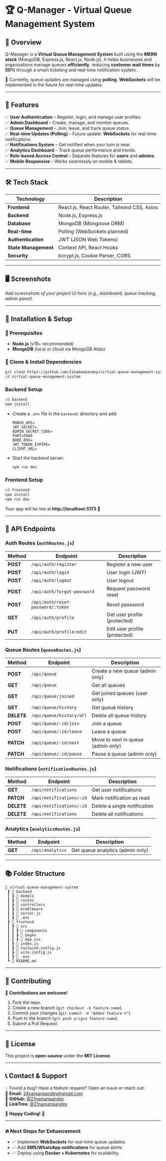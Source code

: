 # 🏆 Q-Manager - Virtual Queue Management System  

## 🚀 Overview  
Q-Manager is a **Virtual Queue Management System** built using the **MERN stack** (MongoDB, Express.js, React.js, Node.js). It helps businesses and organizations manage queues **efficiently**, reducing **customer wait times** by **50%** through a smart ticketing and real-time notification system.  

📌 Currently, queue updates are managed using **polling**. **WebSockets** will be implemented in the future for real-time updates.  

---

## 📌 Features  

✅ **User Authentication** – Register, login, and manage user profiles.  
✅ **Admin Dashboard** – Create, manage, and monitor queues.  
✅ **Queue Management** – Join, leave, and track queue status.  
✅ **Real-time Updates (Polling)** – Future update: **WebSockets** for real-time notifications.  
✅ **Notifications System** – Get notified when your turn is near.  
✅ **Analytics Dashboard** – Track queue performance and trends.  
✅ **Role-based Access Control** – Separate features for **users** and **admins**.  
✅ **Mobile Responsive** – Works seamlessly on mobile & tablets.  

---

## 🛠 Tech Stack  

| Technology  | Description |
|-------------|------------|
| **Frontend**  | React.js, React Router, Tailwind CSS, Axios |
| **Backend**   | Node.js, Express.js |
| **Database**  | MongoDB (Mongoose ORM) |
| **Real-time** | Polling (WebSockets planned) |
| **Authentication** | JWT (JSON Web Tokens) |
| **State Management** | Context API, React Hooks |
| **Security** | bcrypt.js, Cookie Parser, CORS |

---

## 🖥️ Screenshots  
_Add screenshots of your project UI here (e.g., dashboard, queue tracking, admin panel)._  

---

## 🔧 Installation & Setup  

### 📌 Prerequisites  
- **Node.js** (v18+ recommended)  
- **MongoDB** (local or cloud via MongoDB Atlas)  

### 🚀 Clone & Install Dependencies  
```bash
git clone https://github.com/21namanpandey/virtual-queue-management-system.git
cd virtual-queue-management-system
```

### **Backend Setup**  
```bash
cd backend
npm install
```
- Create a `.env` file in the `backend/` directory and add:  
  ```plaintext
  MONGO_URI=
  JWT_SECRET=
  ADMIN_SECRET_CODE=
  PORT=5000
  NODE_ENV=
  JWT_TOKEN_EXPIRE=
  CLIENT_URL=
  ```
- Start the backend server:  
  ```bash
  npm run dev
  ```

### **Frontend Setup**  
```bash
cd frontend
npm install
npm run dev
```
Your app will be live at **http://localhost:5173** 🚀  

---

## 🎯 API Endpoints  

### **Auth Routes** (`authRoutes.js`)  
| Method | Endpoint | Description |
|--------|----------|------------|
| **POST** | `/api/auth/register` | Register a new user |
| **POST** | `/api/auth/login` | User login (JWT) |
| **POST** | `/api/auth/logout` | User logout |
| **POST** | `/api/auth/forgot-password` | Request password reset |
| **POST** | `/api/auth/reset-password/:token` | Reset password |
| **GET** | `/api/auth/profile` | Get user profile (protected) |
| **PUT** | `/api/auth/profile/edit` | Edit user profile (protected) |

### **Queue Routes** (`queueRoutes.js`)  
| Method | Endpoint | Description |
|--------|----------|------------|
| **POST** | `/api/queue` | Create a new queue (admin only) |
| **GET** | `/api/queue` | Get all queues |
| **GET** | `/api/queue/joined` | Get joined queues (user only) |
| **GET** | `/api/queue/history` | Get queue history |
| **DELETE** | `/api/queue/history/all` | Delete all queue history |
| **POST** | `/api/queue/:id/join` | Join a queue |
| **POST** | `/api/queue/:id/leave` | Leave a queue |
| **PATCH** | `/api/queue/:id/next` | Move to next in queue (admin only) |
| **PATCH** | `/api/queue/:id/pause` | Pause a queue (admin only) |

### **Notifications** (`notificationRoutes.js`)  
| Method | Endpoint | Description |
|--------|----------|------------|
| **GET** | `/api/notifications` | Get user notifications |
| **PATCH** | `/api/notifications/:id` | Mark notification as read |
| **DELETE** | `/api/notifications/:id` | Delete a single notification |
| **DELETE** | `/api/notifications` | Delete all notifications |

### **Analytics** (`analyticsRoutes.js`)  
| Method | Endpoint | Description |
|--------|----------|------------|
| **GET** | `/api/analytics` | Get queue analytics (admin only) |

---

## 📚 Folder Structure  

```
📂 virtual-queue-management-system  
 ┣ 📂 backend  
 ┃ ┣ 📂 models  
 ┃ ┣ 📂 routes  
 ┃ ┣ 📂 controllers  
 ┃ ┣ 📂 middleware  
 ┃ ┣ 📜 server.js  
 ┃ ┣ 📜 .env  
 ┣ 📂 frontend  
 ┃ ┣ 📂 src  
 ┃ ┃ ┣ 📂 components  
 ┃ ┃ ┣ 📂 pages  
 ┃ ┃ ┣ 📜 App.jsx  
 ┃ ┣ 📜 index.js  
 ┃ ┣ 📜 tailwind.config.js  
 ┃ ┣ 📜 vite.config.js  
 ┃ ┣ 📜 .env  
 ┗ 📜 README.md  
```

---

## 🌟 Contributing  
🚀 **Contributions are welcome!**  
1. Fork the repo.  
2. Create a new branch (`git checkout -b feature-name`).  
3. Commit your changes (`git commit -m "Added feature X"`).  
4. Push to the branch (`git push origin feature-name`).  
5. Submit a Pull Request.  

---

## 📜 License  
This project is **open-source** under the **MIT License**.  

---

## 📞 Contact & Support  
💡 Found a bug? Have a feature request? Open an issue or reach out:  
📧 **Email:** [24namanpandey@gmail.com](mailto:24namanpandey@gmail.com)  
🔗 **GitHub:** [@21namanpandey](https://github.com/21namanpandey)  
🔗 **LinkTree:** [@21namanpandey](https://linktr.ee/21namanpandey)  

🚀 **Happy Coding!** 🎯  

---

### 🔥 Next Steps for Enhancement  
- ✅ Implement **WebSockets** for real-time queue updates.  
- ✅ Add **SMS/WhatsApp notifications** for queue alerts.  
- ✅ Deploy using **Docker + Kubernetes** for scalability.